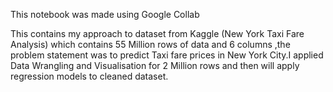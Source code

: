 This notebook was made using Google Collab

This contains my approach to dataset from Kaggle (New York Taxi Fare Analysis) which contains 55 Million rows of data and 6 columns ,the problem statement was to predict Taxi fare prices in New York City.I applied Data Wrangling and Visualisation for 2 Million rows and then will apply regression models to cleaned dataset.
